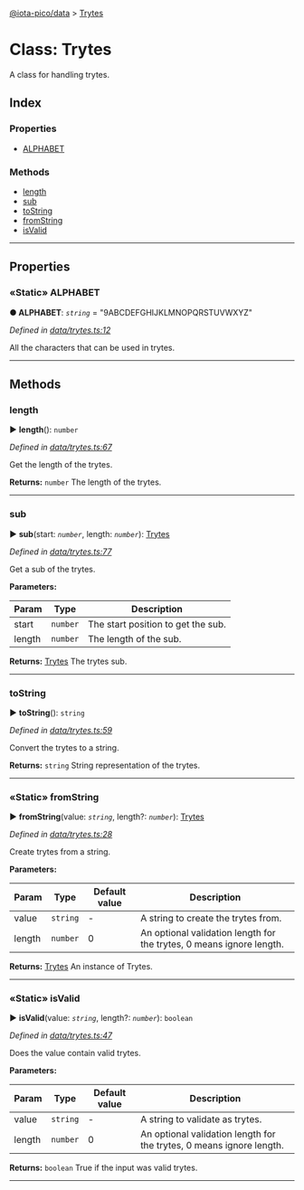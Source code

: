 [@iota-pico/data](../README.md) > [Trytes](../classes/trytes.md)



# Class: Trytes


A class for handling trytes.

## Index

### Properties

* [ALPHABET](trytes.md#alphabet)


### Methods

* [length](trytes.md#length)
* [sub](trytes.md#sub)
* [toString](trytes.md#tostring)
* [fromString](trytes.md#fromstring)
* [isValid](trytes.md#isvalid)



---
## Properties
<a id="alphabet"></a>

### «Static» ALPHABET

**●  ALPHABET**:  *`string`*  = "9ABCDEFGHIJKLMNOPQRSTUVWXYZ"

*Defined in [data/trytes.ts:12](https://github.com/iotaeco/iota-pico-data/blob/4b85ad8/src/data/trytes.ts#L12)*



All the characters that can be used in trytes.




___


## Methods
<a id="length"></a>

###  length

► **length**(): `number`



*Defined in [data/trytes.ts:67](https://github.com/iotaeco/iota-pico-data/blob/4b85ad8/src/data/trytes.ts#L67)*



Get the length of the trytes.




**Returns:** `number`
The length of the trytes.






___

<a id="sub"></a>

###  sub

► **sub**(start: *`number`*, length: *`number`*): [Trytes](trytes.md)



*Defined in [data/trytes.ts:77](https://github.com/iotaeco/iota-pico-data/blob/4b85ad8/src/data/trytes.ts#L77)*



Get a sub of the trytes.


**Parameters:**

| Param | Type | Description |
| ------ | ------ | ------ |
| start | `number`   |  The start position to get the sub. |
| length | `number`   |  The length of the sub. |





**Returns:** [Trytes](trytes.md)
The trytes sub.






___

<a id="tostring"></a>

###  toString

► **toString**(): `string`



*Defined in [data/trytes.ts:59](https://github.com/iotaeco/iota-pico-data/blob/4b85ad8/src/data/trytes.ts#L59)*



Convert the trytes to a string.




**Returns:** `string`
String representation of the trytes.






___

<a id="fromstring"></a>

### «Static» fromString

► **fromString**(value: *`string`*, length?: *`number`*): [Trytes](trytes.md)



*Defined in [data/trytes.ts:28](https://github.com/iotaeco/iota-pico-data/blob/4b85ad8/src/data/trytes.ts#L28)*



Create trytes from a string.


**Parameters:**

| Param | Type | Default value | Description |
| ------ | ------ | ------ | ------ |
| value | `string`  | - |   A string to create the trytes from. |
| length | `number`  | 0 |   An optional validation length for the trytes, 0 means ignore length. |





**Returns:** [Trytes](trytes.md)
An instance of Trytes.






___

<a id="isvalid"></a>

### «Static» isValid

► **isValid**(value: *`string`*, length?: *`number`*): `boolean`



*Defined in [data/trytes.ts:47](https://github.com/iotaeco/iota-pico-data/blob/4b85ad8/src/data/trytes.ts#L47)*



Does the value contain valid trytes.


**Parameters:**

| Param | Type | Default value | Description |
| ------ | ------ | ------ | ------ |
| value | `string`  | - |   A string to validate as trytes. |
| length | `number`  | 0 |   An optional validation length for the trytes, 0 means ignore length. |





**Returns:** `boolean`
True if the input was valid trytes.






___


